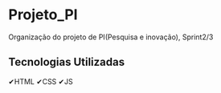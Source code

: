# Projeto_PI
Organização do projeto de PI(Pesquisa e inovação), Sprint2/3
## Tecnologias Utilizadas
✔HTML ✔CSS ✔JS
